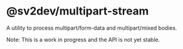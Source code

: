 # @sv2dev/multipart-stream

A utility to process multipart/form-data and multipart/mixed bodies.

Note: This is a work in progress and the API is not yet stable.
